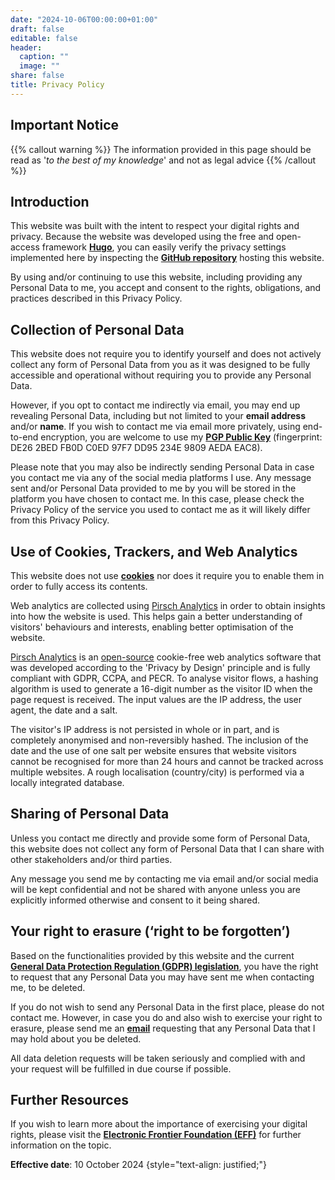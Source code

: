 ```yaml
---
date: "2024-10-06T00:00:00+01:00"
draft: false
editable: false
header:
  caption: ""
  image: ""
share: false
title: Privacy Policy
---
```

## **Important Notice**
{{% callout warning %}}
The information provided in this page should be read as '_to the best of my knowledge_' 
and not as legal advice
{{% /callout %}}

## **Introduction**
This website was built with the intent to respect your digital rights and privacy. Because the website was developed using the free and open-access
framework **[Hugo](https://gohugo.io/)**, you can easily verify the privacy settings implemented here by inspecting the
**[GitHub repository](https://github.com/halleypontes/academic_website2024)** hosting this website.

By using and/or continuing to use this website, including providing any Personal Data to me, you accept and consent to the rights, obligations,
and practices described in this Privacy Policy.

## **Collection of Personal Data**
This website does not require you to identify yourself and does not actively collect any form of Personal Data from you as it was designed to be fully accessible and operational
without requiring you to provide any Personal Data. 

However, if you opt to contact me indirectly via email, you may end up revealing Personal Data, including but not limited to your **email address** and/or **name**. 
If you wish to contact me via email more privately, using end-to-end encryption, you are welcome to use my
**[PGP Public Key](https://drive.proton.me/urls/GYZNM1652C#C34xqQi4LYoU)** (fingerprint: DE26 2BED FB0D C0ED 97F7 DD95 234E 9809 AEDA EAC8).

Please note that you may also be indirectly sending Personal Data in case you contact me via any of the social media platforms I use. Any message sent and/or
Personal Data provided to me by you will be stored in the platform you have chosen to contact me.
In this case, please check the Privacy Policy of the service you used to contact me as it will likely differ from this Privacy Policy.

## **Use of Cookies, Trackers, and Web Analytics**
This website does not use **[cookies](https://www.cookiesandyou.com/)** nor does it require you to enable them in order to fully access its contents.

Web analytics are collected using [Pirsch Analytics](https://pirsch.io) in order to obtain insights into how the website is used. This helps gain a better understanding
of visitors' behaviours and interests, enabling better optimisation of the website.

[Pirsch Analytics](https://pirsch.io) is an [open-source](https://github.com/pirsch-analytics/pirsch) cookie-free web analytics software that was developed according to the
'Privacy by Design' principle and is fully compliant with GDPR, CCPA, and PECR.
To analyse visitor flows, a hashing algorithm is used to generate a 16-digit number as the visitor ID when the page request is received. The input values are the IP address,
the user agent, the date and a salt.

The visitor's IP address is not persisted in whole or in part, and is completely anonymised and non-reversibly hashed. The inclusion of the date and the use of one
salt per website ensures that website visitors cannot be recognised for more than 24 hours and cannot be tracked across multiple websites. A rough localisation (country/city)
is performed via a locally integrated database.

## **Sharing of Personal Data**
Unless you contact me directly and provide some form of Personal Data, this website does not collect any form of Personal Data that I can share with other stakeholders and/or third parties.

Any message you send me by contacting me via email and/or social media will be kept confidential and not be shared with anyone unless you are explicitly informed otherwise and 
consent to it being shared.

## **Your right to erasure (‘right to be forgotten’)**
Based on the functionalities provided by this website and the current **[General Data Protection Regulation  (GDPR) legislation](https://gdpr-info.eu/art-17-gdpr/)**, you have the
right to request that any Personal Data you may have sent me when contacting me, to be deleted.

If you do not wish to send any Personal Data in the first place, please do not contact me. However, in case you do and also wish to exercise your right to erasure,
please send me an **[email](mailto:contactme@halleypontes.com)** requesting that any Personal Data that I may hold about you be deleted.

All data deletion requests will be taken seriously and complied with and your request will be fulfilled in due course if possible.

## **Further Resources**
If you wish to learn more about the importance of exercising your digital rights, please visit the **[Electronic Frontier Foundation (EFF)](https://www.eff.org/issues/privacy)** for further information on the topic.

**Effective date**: 10 October 2024
{style="text-align: justified;"}